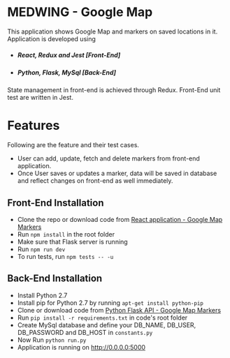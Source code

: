 # MEDWING - Google Map

This application shows Google Map and markers on saved locations in it.
Application is developed using
- ##### React, Redux and Jest [Front-End]
- ##### Python, Flask, MySql [Back-End]

State management in front-end is achieved through Redux. Front-End unit test are written in Jest.
# Features
Following are the feature and their test cases.

- User can add, update, fetch and delete markers from front-end application.
- Once User saves or updates a marker, data will be saved in database and reflect changes on front-end as well immediately.

## Front-End Installation

- Clone the repo or download code from [React application - Google Map Markers](https://github.com/ranakhurram666/GoogleMaps)
- Run `npm install` in the root folder
- Make sure that Flask server is running
- Run `npm run dev`
- To run tests, run `npm tests -- -u`

## Back-End Installation

- Install Python 2.7
- Install pip for Python 2.7 by running `apt-get install python-pip`
- Clone or download code from [Python Flask API - Google Map Markers](https://github.com/ranakhurram666/MapApi)
- Run `pip install -r requirements.txt` in code's root folder
- Create MySql database and define your DB_NAME, DB_USER, DB_PASSWORD and DB_HOST in `constants.py	`
- Now Run `python run.py`
- Application is running on http://0.0.0.0:5000